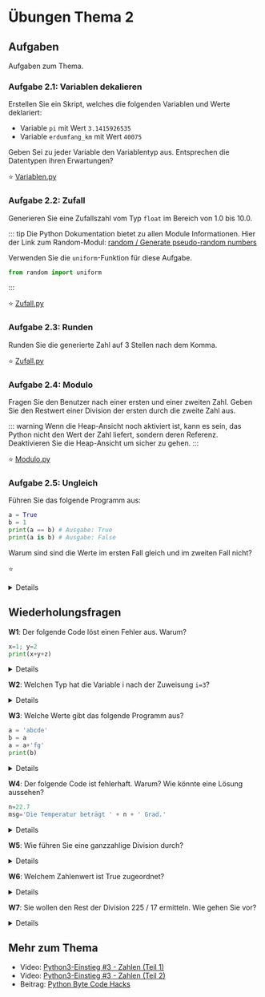 # Übungen Thema 2

## Aufgaben

Aufgaben zum Thema.

### Aufgabe 2.1: Variablen dekalieren

Erstellen Sie ein Skript, welches die folgenden Variablen und Werte deklariert:

* Variable `pi` mit Wert `3.1415926535`
* Variable `erdumfang_km` mit Wert `40075`

Geben Sei zu jeder Variable den Variablentyp aus. Entsprechen die Datentypen ihren Erwartungen?

⭐ [Variablen.py](https://github.com/janikvonrotz/python.casa/blob/main/topic-2/Variablen.py)

### Aufgabe 2.2: Zufall

Generieren Sie eine Zufallszahl vom Typ `float` im Bereich von 1.0 bis 10.0.

::: tip
Die Python Dokumentation bietet zu allen Module Informationen. Hier der Link zum Random-Modul: [random / Generate pseudo-random numbers](https://docs.python.org/3/library/random.html#module-random)

Verwenden Sie die `uniform`-Funktion für diese Aufgabe.

```python
from random import uniform
```
:::

⭐ [Zufall.py](https://github.com/janikvonrotz/python.casa/blob/main/topic-2/Zufall.py)

### Aufgabe 2.3: Runden

Runden Sie die generierte Zahl auf 3 Stellen nach dem Komma.

⭐ [Zufall.py](https://github.com/janikvonrotz/python.casa/blob/main/topic-2/Zufall.py)

### Aufgabe 2.4: Modulo

Fragen Sie den Benutzer nach einer ersten und einer zweiten Zahl. Geben Sie den Restwert einer Division der ersten durch die zweite Zahl aus.

::: warning
Wenn die Heap-Ansicht noch aktiviert ist, kann es sein, das Python nicht den Wert der Zahl liefert, sondern deren Referenz. Deaktivieren Sie die Heap-Ansicht um sicher zu gehen.
:::

⭐ [Modulo.py](https://github.com/janikvonrotz/python.casa/blob/main/topic-2/Modulo.py)

### Aufgabe 2.5: Ungleich

Führen Sie das folgende Programm aus:

```python
a = True
b = 1
print(a == b) # Ausgabe: True
print(a is b) # Ausgabe: False
```

Warum sind sind die Werte im ersten Fall gleich und im zweiten Fall nicht?

⭐
<details>
Der Operator `is` vergleich nicht den Wert wie `==`, sondern die Adresse im RAM-Speicher.
</details>

## Wiederholungsfragen

**W1**: Der folgende Code löst einen Fehler aus. Warum?

```python
x=1; y=2
print(x+y+z)
```

<details>
Jeder Python-Variablen muss ein Wert zugewiesen werden, bevor Sie ausgewertet werden kann. Das war bei z nicht der Fall. Es gibt keinen Defaultzustand (etwa 0). So funktioniert der Code:
<pre>
x=1; y=2; z=0  
print(x+y+z)
</pre>
</details>

**W2**: Welchen Typ hat die Variable i nach der Zuweisung `i=3`?

<details>
In Python haben Variablen keinen Typ! Nach i=3 zeigt i auf ein Objekt mit der ganzen Zahl 3. Dieses Objekt (nicht die Variable) hat also den Typ int. Dementsprechend liefert type(i) das Ergebnis class 'int'. Allerdings kann bereits in der nächsten Anweisung i='abc' ausgeführt werden. Dann zeigt i auf ein Objekt mit einer Zeichenkette.
</details>

**W3**: Welche Werte gibt das folgende Programm aus?

```python
a = 'abcde'
b = a
a = a+'fg'
print(b)
```

<details>
Das folgende Programm endet mit der Ausgabe abcde. Die Zeichenketten, auf die a und b verweisen, sind voneinander unabhängig, weil es sich beim str-Typ um einen unveränderlichen Datentyp handelt (immutable). Die Veränderung von a hat daher keinen Einfluss auf b.
<pre>
a='abcde'  
b=a  
a=a+'fg'  
print(b)  
  abcde
</pre>
</details>

**W4**: Der folgende Code ist fehlerhaft. Warum? Wie könnte eine Lösung aussehen?

```python
n=22.7
msg='Die Temperatur beträgt ' + n + ' Grad.'
```

<details>
Python führt nur in Ausnahmefällen eine automatische Typumwandlung durch. Der Code aus der Wiederholungsfrage versucht, eine Zeichenkette und eine Zahl zu verbinden. Das ist in Python nicht zulässig. Die Fehlermeldung lautet unsupported operand, weil der Operator + nicht eine Zahl und eine Zeichenkette verarbeiten kann. Eine mögliche Lösung besteht darin, die Zahl mit der str-Funktion explizit in eine Zeichenkette umzuwandeln:
<pre>
msg='Die Temperatur beträgt ' + str(n) + ' Grad.'
</pre>
</details>

**W5**: Wie führen Sie eine ganzzahlige Division durch?

<details>
Ganzzahlige Divisionen werden mit dem Operator // durchgeführt. 12//7 ergibt 1.
</details>

**W6**: Welchem Zahlenwert ist True zugeordnet?

<details>
Wenn True in eine ganze Zahl umgewandelt wird, hat der Zustand den Wert 1: <pre>
print(int(True))  
  1
</pre>
</details>

**W7**: Sie wollen den Rest der Division 225 / 17 ermitteln. Wie gehen Sie vor?

<details>
<pre>
Den Rest der Division 225 / 17 ermitteln Sie mit dem %-Operator:
print(225 % 17) # Ergebnis 4
</pre>
</details>

## Mehr zum Thema

* Video: [Python3-Einstieg #3 - Zahlen (Teil 1)](https://youtu.be/uBi17MBFjL0)
* Video: [Python3-Einstieg #3 - Zahlen (Teil 2)](https://youtu.be/oHRNDPqXgpM)
* Beitrag: [Python Byte Code Hacks](http://www.bravegnu.org/blog/python-byte-code-hacks.html)
